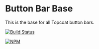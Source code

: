 Button Bar Base
===========

This is the base for all Topcoat button bars.

[![Build Status](https://travis-ci.org/topcoat/button-bar-base.png?branch=master)](https://travis-ci.org/topcoat/button-bar-base)

[![NPM](https://nodei.co/npm/topcoat-button-bar-base.png)](https://nodei.co/npm/topcoat-button-bar-base/)
